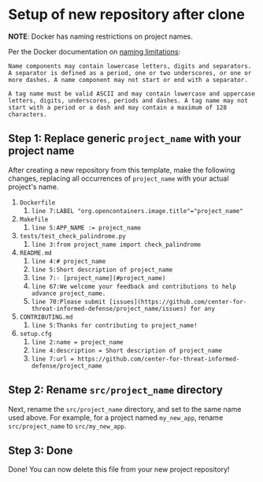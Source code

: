 # Setup of new repository after clone

**NOTE**: Docker has naming restrictions on project names.

Per the Docker documentation on [naming limitations](https://docs.docker.com/engine/reference/commandline/tag/):

```
Name components may contain lowercase letters, digits and separators. A separator is defined as a period, one or two underscores, or one or more dashes. A name component may not start or end with a separator.

A tag name must be valid ASCII and may contain lowercase and uppercase letters, digits, underscores, periods and dashes. A tag name may not start with a period or a dash and may contain a maximum of 128 characters.
```

## Step 1: Replace generic `project_name` with your project name

After creating a new repository from this template, make the following changes, replacing all occurrences of `project_name` with your actual project's name.

1. `Dockerfile`
   1. `line 7:LABEL "org.opencontainers.image.title"="project_name"`
2. `Makefile`
   1. `line 5:APP_NAME := project_name`
3. `tests/test_check_palindrome.py`
   1. `line 3:from project_name import check_palindrome`
4. `README.md`
   1. `line 4:# project_name`
   2. `line 5:Short description of project_name`
   3. `line 7:- [project_name](#project_name)`
   4. `line 67:We welcome your feedback and contributions to help advance project_name.`
   5. `line 70:Please submit [issues](https://github.com/center-for-threat-informed-defense/project_name/issues) for any`
5. `CONTRIBUTING.md`
   1. `line 5:Thanks for contributing to project_name!`
6. `setup.cfg`
   1. `line 2:name = project_name`
   2. `line 4:description = Short description of project_name`
   3. `line 7:url = https://github.com/center-for-threat-informed-defense/project_name`

## Step 2: Rename `src/project_name` directory

Next, rename the `src/project_name` directory, and set to the same name used above. For example, for a project named `my_new_app`, rename `src/project_name` to `src/my_new_app`.

## Step 3: Done

Done! You can now delete this file from your new project repository!
